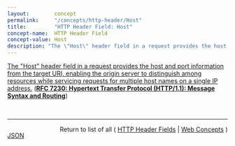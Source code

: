 ```yaml
---
layout:        concept
permalink:     "/concepts/http-header/Host"
title:         "HTTP Header Field: Host"
concept-name:  HTTP Header Field
concept-value: Host
description: "The \"Host\" header field in a request provides the host and port information from the target URI, enabling the origin server to distinguish among resources while servicing requests for multiple host names on a single IP address."
---
```


[The "Host" header field in a request provides the host and port information from the target URI, enabling the origin server to distinguish among resources while servicing requests for multiple host names on a single IP address.](https://datatracker.ietf.org/doc/html/rfc7230#section-5.4 "Read documentation for HTTP Header Field &#34;Host&#34;") (**[RFC 7230: Hypertext Transfer Protocol (HTTP/1.1): Message Syntax and Routing](/specs/IETF/RFC/7230 "The Hypertext Transfer Protocol (HTTP) is an application-level protocol for distributed, collaborative, hypertext information systems. HTTP has been in use by the World Wide Web global information initiative since 1990. This document provides an overview of HTTP architecture and its associated terminology, defines the &#34;http&#34; and &#34;https&#34; Uniform Resource Identifier (URI) schemes, defines the HTTP/1.1 message syntax and parsing requirements, and describes general security concerns for implementations.")**)

<br/>
<hr/>

<p style="float : left"><a href="./Host.json" title="JSON representing this particular Web Concept value">JSON</a></p>
<p style="text-align: right">Return to list of all ( <a href="../http-header/">HTTP Header Fields</a> | <a href="../">Web Concepts</a> )</p>
